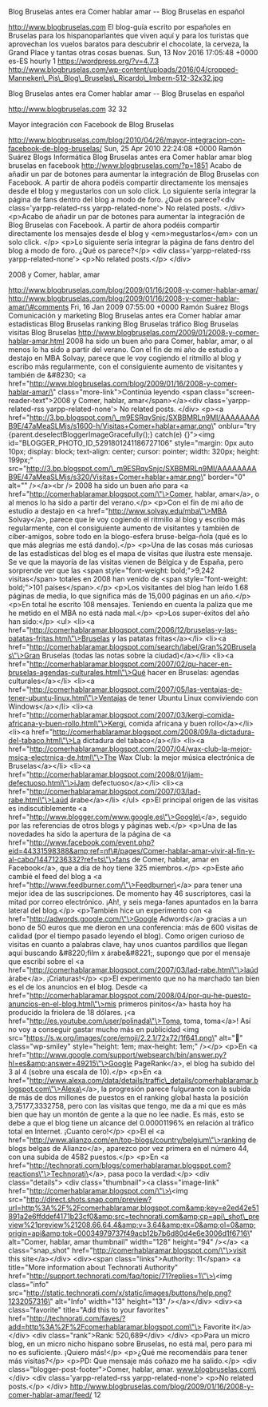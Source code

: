Blog Bruselas antes era Comer hablar amar -- Blog Bruselas en español

http://www.blogbruselas.com El blog-guía escrito por españoles en
Bruselas para los hispanoparlantes que viven aquí y para los turistas
que aprovechan los vuelos baratos para descubrir el chocolate, la
cerveza, la Grand Place y tantas otras cosas buenas. Sun, 13 Nov 2016
17:05:48 +0000 es-ES hourly 1 https://wordpress.org/?v=4.7.3
http://www.blogbruselas.com/wp-content/uploads/2016/04/cropped-Manneken\_Pis\_Blog\_Bruselas\_Ricardo\_Imbern-512-32x32.jpg

Blog Bruselas antes era Comer hablar amar -- Blog Bruselas en español

http://www.blogbruselas.com 32 32

Mayor integración con Facebook de Blog Bruselas

http://www.blogbruselas.com/blog/2010/04/26/mayor-integracion-con-facebook-de-blog-bruselas/
Sun, 25 Apr 2010 22:24:08 +0000 Ramón Suárez Blogs Informática Blog
Bruselas antes era Comer hablar amar blog bruselas en facebook
http://www.blogbruselas.com/?p=1851 Acabo de añadir un par de botones
para aumentar la integración de Blog Bruselas con Facebook. A partir de
ahora podéis compartir directamente los mensajes desde el blog y
megustarlos con un solo click. Lo siguiente sería integrar la página de
fans dentro del blog a modo de foro. ¿Qué os parece?\<div
class=\'yarpp-related-rss yarpp-related-none\'\> No related posts.
\</div\> \<p\>Acabo de añadir un par de botones para aumentar la
integración de Blog Bruselas con Facebook. A partir de ahora podéis
compartir directamente los mensajes desde el blog y
\<em\>megustarlos\</em\> con un solo click. \</p\> \<p\>Lo siguiente
sería integrar la página de fans dentro del blog a modo de foro. ¿Qué os
parece?\</p\> \<div class=\'yarpp-related-rss yarpp-related-none\'\>
\<p\>No related posts.\</p\> \</div\>

2008 y Comer, hablar, amar

http://www.blogbruselas.com/blog/2009/01/16/2008-y-comer-hablar-amar/
http://www.blogbruselas.com/blog/2009/01/16/2008-y-comer-hablar-amar/\#comments
Fri, 16 Jan 2009 07:55:00 +0000 Ramón Suárez Blogs Comunicación y
marketing Blog Bruselas antes era Comer hablar amar estadisticas Blog
Bruselas ranking Blog Bruselas tráfico Blog Bruselas visitas Blog
Bruselas
http://www.blogbruselas.com/2009/01/2008-y-comer-hablar-amar.html 2008
ha sido un buen año para Comer, hablar, amar, o al menos lo ha sido a
partir del verano. Con el fin de mi año de estudio a destajo en MBA
Solvay, parece que le voy cogiendo el ritmillo al blog y escribo más
regularmente, con el consiguiente aumento de visitantes y también de
&\#8230; \<a
href=\"http://www.blogbruselas.com/blog/2009/01/16/2008-y-comer-hablar-amar/\"
class=\"more-link\"\>Continúa leyendo \<span
class=\"screen-reader-text\"\>2008 y Comer, hablar,
amar\</span\>\</a\>\<div class=\'yarpp-related-rss
yarpp-related-none\'\> No related posts. \</div\> \<p\>\<a
href=\"http://3.bp.blogspot.com/\_m9ESRqvSnjc/SXBBMRLn9MI/AAAAAAAAB9E/47aMeaSLMjs/s1600-h/Visitas+Comer+hablar+amar.png\"
onblur=\"try {parent.deselectBloggerImageGracefully();} catch(e)
{}\"\>\<img id=\"BLOGGER\_PHOTO\_ID\_5291801241186727106\"
style=\"margin: 0px auto 10px; display: block; text-align: center;
cursor: pointer; width: 320px; height: 199px;\"
src=\"http://3.bp.blogspot.com/\_m9ESRqvSnjc/SXBBMRLn9MI/AAAAAAAAB9E/47aMeaSLMjs/s320/Visitas+Comer+hablar+amar.png\"
border=\"0\" alt=\"\" /\>\</a\>\<br /\> 2008 ha sido un buen año para
\<a href=\"http://comerhablaramar.blogspot.com/\"\>Comer, hablar,
amar\</a\>, o al menos lo ha sido a partir del verano.\</p\> \<p\>Con el
fin de mi año de estudio a destajo en \<a
href=\"http://www.solvay.edu/mba\"\>MBA Solvay\</a\>, parece que le voy
cogiendo el ritmillo al blog y escribo más regularmente, con el
consiguiente aumento de visitantes y también de ciber-amigos, sobre todo
en la blogo-esfera bruse-belga-ñola (qué es lo que más alegrías me está
dando).\</p\> \<p\>Una de las cosas más curiosas de las estadísticas del
blog es el mapa de visitas que ilustra este mensaje. Se ve que la
mayoría de las visitas vienen de Bélgica y de España, pero sorprende ver
que las \<span style=\"font-weight: bold;\"\>9,242 visitas\</span\>
totales en 2008 han venido de \<span style=\"font-weight: bold;\"\>101
países\</span\>.\</p\> \<p\>Los visitantes del blog han leído 1.68
páginas de media, lo que significa más de 15,000 páginas en un
año.\</p\> \<p\>En total he escrito 108 mensajes. Teniendo en cuenta la
paliza que me he metido en el MBA no está nada mal.\</p\> \<p\>Los
super-éxitos del año han sido:\</p\> \<ul\> \<li\>\<a
href=\"http://comerhablaramar.blogspot.com/2006/12/bruselas-y-las-patatas-fritas.html\"\>Bruselas
y las patatas fritas\</a\>\</li\> \<li\>\<a
href=\"http://comerhablaramar.blogspot.com/search/label/Gran%20Bruselas\"\>Gran
Bruselas (todas las notas sobre la ciudad)\</a\>\</li\> \<li\>\<a
href=\"http://comerhablaramar.blogspot.com/2007/02/qu-hacer-en-bruselas-agendas-culturales.html\"\>Qué
hacer en Bruselas: agendas culturales\</a\>\</li\> \<li\>\<a
href=\"http://comerhablaramar.blogspot.com/2007/05/las-ventajas-de-tener-ubuntu-linux.html\"\>Ventajas
de tener Ubuntu Linux conviviendo con Windows\</a\>\</li\> \<li\>\<a
href=\"http://comerhablaramar.blogspot.com/2007/03/kergi-comida-africana-y-buen-rollo.html\"\>Kergi,
comida africana y buen rollo\</a\>\</li\> \<li\>\<a
href=\"http://comerhablaramar.blogspot.com/2008/09/la-dictadura-del-tabaco.html\"\>La
dictadura del tabaco\</a\>\</li\> \<li\>\<a
href=\"http://comerhablaramar.blogspot.com/2007/04/wax-club-la-mejor-msica-electrnica-de.html\"\>The
Wax Club: la mejor música electrónica de Bruselas\</a\>\</li\> \<li\>\<a
href=\"http://comerhablaramar.blogspot.com/2008/01/ijam-defectuoso.html\"\>iJam
defectuoso\</a\>\</li\> \<li\>\<a
href=\"http://comerhablaramar.blogspot.com/2007/03/lad-rabe.html\"\>Laúd
árabe\</a\>\</li\> \</ul\> \<p\>El principal origen de las visitas es
indiscutiblemente \<a
href=\"http://www.blogger.com/www.google.es\"\>Google\</a\>, seguido por
las referencias de otros blogs y páginas web.\</p\> \<p\>Una de las
novedades ha sido la apertura de la página de \<a
href=\"http://www.facebook.com/event.php?eid=44331598388&amp;ref=nf\#/pages/Comer-hablar-amar-vivir-al-fin-y-al-cabo/14471236332?ref=ts\"\>fans
de Comer, hablar, amar en Facebook\</a\>, que a día de hoy tiene 325
miembros.\</p\> \<p\>Este año cambié el feed del blog a \<a
href=\"http://www.feedburner.com/\"\>Feedburner\</a\> para tener una
mejor idea de las suscripciones. De momento hay 46 suscriptores, casi la
mitad por correo electrónico. ¡Ah!, y seis mega-fanes apuntados en la
barra lateral del blog.\</p\> \<p\>También hice un experimento con \<a
href=\"http://adwords.google.com/\"\>Google Adwords\</a\> gracias a un
bono de 50 euros que me dieron en una conferencia: más de 600 visitas de
calidad (por el tiempo pasado leyendo el blog). Como origen curioso de
visitas en cuanto a palabras clave, hay unos cuantos pardillos que
llegan aquí buscando &\#8220;film x árabe&\#8221;, supongo que por el
mensaje que escribí sobre el \<a
href=\"http://comerhablaramar.blogspot.com/2007/03/lad-rabe.html\"\>laúd
árabe\</a\>. ¡Criaturas!\</p\> \<p\>El experimento que no ha marchado
tan bien es el de los anuncios en el blog. Desde \<a
href=\"http://comerhablaramar.blogspot.com/2008/04/por-qu-he-puesto-anuncios-en-el-blog.html\"\>mis
primeros pinitos\</a\> hasta hoy ha producido la friolera de 18 dólares.
¡\<a href=\"http://es.youtube.com/user/polinada\"\>Toma, toma,
toma\</a\>! Así no voy a conseguir gastar mucho más en publicidad \<img
src=\"https://s.w.org/images/core/emoji/2.2.1/72x72/1f641.png\"
alt=\"🙁\" class=\"wp-smiley\" style=\"height: 1em; max-height: 1em;\"
/\>\</p\> \<p\>En \<a
href=\"http://www.google.com/support/websearch/bin/answer.py?hl=es&amp;answer=49215\"\>Google
PageRank\</a\>, el blog ha subido del 3 al 4 (sobre una escala de
10).\</p\> \<p\>En \<a
href=\"http://www.alexa.com/data/details/traffic\_details/comerhablaramar.blogspot.com\"\>Alexa\</a\>,
la progresión parece fulgurante con la subida de más de dos millones de
puestos en el ranking global hasta la posición 3,75177,3332758, pero con
las visitas que tengo, me da a mi que es más bien que hay un montón de
gente a la que no lee nadie. Es más, esto se debe a que el blog tiene un
alcance del 0.00001196% en relación al tráfico total en Internet.
¡Cuanto cero!\</p\> \<p\>El el \<a
href=\"http://www.alianzo.com/en/top-blogs/country/belgium\"\>ranking de
blogs belgas de Alianzo\</a\>, aparezco por vez primera en el número 44,
con una subida de 4582 puestos.\</p\> \<p\>En \<a
href=\"http://technorati.com/blogs/comerhablaramar.blogspot.com?reactions\"\>Technorati\</a\>,
pasa poco la verdad:\</p\> \<div class=\"details\"\> \<div
class=\"thumbnail\"\>\<a class=\"image-link\"
href=\"http://comerhablaramar.blogspot.com/\"\>\<img
src=\"http://direct.shots.snap.com/preview?url=http%3A%2F%2Fcomerhablaramar.blogspot.com&amp;key=e2ed42e51891a2e6ffddef4171b23cf0&amp;src=technorati.com&amp;cp=api\_shot\_preview%21preview%21208.66.64.4&amp;v=3.64&amp;ex=0&amp;ol=0&amp;origin=api&amp;tok=00034979737f49acb12b7b6d80d4e6e3006d1f6716\"
alt=\"Comer, hablar, amar thumbnail\" width=\"128\" height=\"94\"
/\>\</a\> \<a class=\"snap\_shot\"
href=\"http://comerhablaramar.blogspot.com/\"\>visit this
site\</a\>\</div\> \<div\>\<span class=\"links\"\>Authority: 11\</span\>
\<a title=\"More information about Technorati Authority\"
href=\"http://support.technorati.com/faq/topic/71?replies=1\"\>\<img
class=\"info\"
src=\"http://static.technorati.com/x/static/images/buttons/help.png?1232057316\"
alt=\"Info\" width=\"13\" height=\"13\" /\>\</a\>\</div\> \<div\>\<a
class=\"favorite\" title=\"Add this to your favorites\"
href=\"http://technorati.com/faves/?add=http%3A%2F%2Fcomerhablaramar.blogspot.com\"\>
Favorite it\</a\>\</div\> \<div class=\"rank\"\>Rank: 520,689\</div\>
\</div\> \<p\>Para un micro blog, en un micro nicho hispano sobre
Bruselas, no está mal, pero para mi no es suficiente. ¡Quiero más!\</p\>
\<p\>¿Qué me recomendáis para tener más visitas?\</p\> \<p\>PD: Que
mensaje más coñazo me ha salido.\</p\> \<div
class=\"blogger-post-footer\"\>Comer, hablar, amar.
www.blogbruselas.com\</div\> \<div class=\'yarpp-related-rss
yarpp-related-none\'\> \<p\>No related posts.\</p\> \</div\>
http://www.blogbruselas.com/blog/2009/01/16/2008-y-comer-hablar-amar/feed/
12

